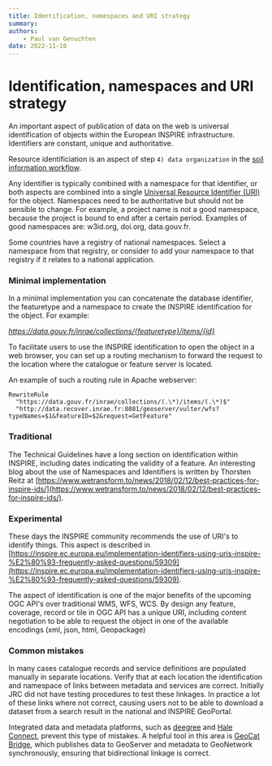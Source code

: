```yaml
---
title: Identification, namespaces and URI strategy
summary: 
authors:
    - Paul van Genuchten
date: 2022-11-10
---
```


# Identification, namespaces and URI strategy

An important aspect of publication of data on the web is universal identification of objects within the European INSPIRE infrastructure. Identifiers are constant, unique and authoritative.

Resource identificiation is an aspect of step `4) data organization` in the [soil information workflow](https://www.isric.org/index.php/utilise/community-practice).

Any identifier is typically combined with a namespace for that identifier, or both aspects are combined into a single [Universal Resource Identifier (URI)](./utils/) for the object. Namespaces need to be authoritative but should not be sensible to change. For example, a project name is not a good namespace, because the project is bound to end after a certain period. Examples of good namespaces are: w3id.org, doi.org, data.gouv.fr.

Some countries have a registry of national namespaces. Select a namespace from that registry, or consider to add your namespace to that registry if it relates to a national application.

### Minimal implementation

In a minimal implementation you can concatenate the database identifier, the featuretype and a namespace to create the INSPIRE identification for the object. For example:

_https://data.gouv.fr/inrae/collections/{featuretype}/items/{id}_

To facilitate users to use the INSPIRE identification to open the object in a web browser, you can set up a routing mechanism to forward the request to the location where the catalogue or feature server is located.

An example of such a routing rule in Apache webserver:

``` 
RewriteRule
  "https://data.gouv.fr/inrae/collections/(.\*)/items/(.\*)$"
  "http://data.recover.inrae.fr:8081/geoserver/vulter/wfs?typeNames=$1&featureID=$2&request=GetFeature"
```

### Traditional

The Technical Guidelines have a long section on identification within INSPIRE, including dates indicating the validity of a feature. An interesting blog about the use of Namespaces and Identifiers is written by Thorsten Reitz at [https://www.wetransform.to/news/2018/02/12/best-practices-for-inspire-ids/](https://www.wetransform.to/news/2018/02/12/best-practices-for-inspire-ids/).

### Experimental

These days the INSPIRE community recommends the use of URI's to identify things. This aspect is described in [https://inspire.ec.europa.eu/implementation-identifiers-using-uris-inspire-%E2%80%93-frequently-asked-questions/59309](https://inspire.ec.europa.eu/implementation-identifiers-using-uris-inspire-%E2%80%93-frequently-asked-questions/59309).

The aspect of identification is one of the major benefits of the upcoming OGC API's over traditional WMS, WFS, WCS. By design any feature, coverage, record or tile in OGC API has a unique URI, including content negotiation to be able to request the object in one of the available encodings (xml, json, html, Geopackage)

### Common mistakes

In many cases catalogue records and service definitions are populated manually in separate locations. Verify that at each location the identification and namespace of links between metadata and services are correct. Initially JRC did not have testing procedures to test these linkages. In practice a lot of these links where not correct, causing users not to be able to download a dataset from a search result in the national and INSPIRE GeoPortal.

Integrated data and metadata platforms, such as [deegree](tools/deegree.md) and [Hale Connect](tools/hale-connect.md), prevent this type of mistakes. A helpful tool in this area is [GeoCat Bridge](tools/bridge-geoserver-geonetwork.md), which publishes data to GeoServer and metadata to GeoNetwork synchronously, ensuring that bidirectional linkage is correct.
